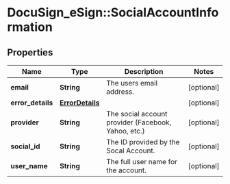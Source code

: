 # DocuSign_eSign::SocialAccountInformation

## Properties
Name | Type | Description | Notes
------------ | ------------- | ------------- | -------------
**email** | **String** | The users email address. | [optional] 
**error_details** | [**ErrorDetails**](ErrorDetails.md) |  | [optional] 
**provider** | **String** | The social account provider (Facebook, Yahoo, etc.) | [optional] 
**social_id** | **String** | The ID provided by the Socal Account. | [optional] 
**user_name** | **String** | The full user name for the account. | [optional] 


